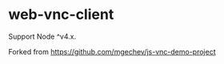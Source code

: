 web-vnc-client
===================

Support Node ^v4.x.


Forked from https://github.com/mgechev/js-vnc-demo-project
